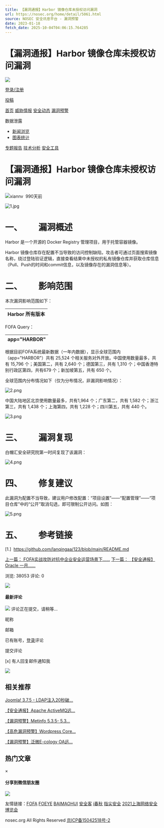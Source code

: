 ```yaml
---
title: 【漏洞通报】Harbor 镜像仓库未授权访问漏洞
url: https://nosec.org/home/detail/5061.html
source: NOSEC 安全讯息平台 - 漏洞预警
date: 2023-01-18
fetch_date: 2025-10-04T04:06:15.764285
---
```


# 【漏洞通报】Harbor 镜像仓库未授权访问漏洞

[![](https://nosec.org/home/image/logo.png)](/)

[登录/注册](https://nosec.org/home/caslogin)

[投稿](https://nosec.org/home/caslogin)

[首页](/home/index)
[威胁情报](/home/index/threaten.html)
[安全动态](/home/index/security.html)
[漏洞预警](/home/index/hole.html)

数据泄露

* [新闻浏览](/home/index/leakage.html)
* [图表统计](/home/index/graphshtml)

[专题报告](/home/index/speech.html)
[技术分析](/home/index/skill.html)
[安全工具](/home/index/tool.html)

# 【漏洞通报】Harbor 镜像仓库未授权访问漏洞

![](https://nosec.org/home/image/headImg.png)xiannv  990天前

![1.jpg](/avatar/uploads/attach/image/cf414dfc5d878675dec69769de3bf521/1.jpg)

# 一、        漏洞概述

Harbor 是一个开源的 Docker Registry 管理项目，用于托管容器镜像。

Harbor 镜像仓库存在配置不当导致的访问控制缺陷，攻击者可通过页面搜索镜像名称，绕过登陆验证逻辑，直接查看结果中未授权的私有镜像仓库并获取仓库信息（Pull、Push的时间和commit信息，以及镜像存在的漏洞信息等）。

# 二、        影响范围

本次漏洞影响范围如下：

| Harbor 所有版本 |
| --- |

FOFA Query：

| app="HARBOR" |
| --- |

根据目前FOFA系统最新数据（一年内数据），显示全球范围内（app="HARBOR"）共有 25,524 个相关服务对外开放。中国使用数量最多，共有 15,796 个；美国第二，共有 2,640 个；德国第三，共有 1,310 个；中国香港特别行政区第四，共有679 个；新加坡第五，共有 650 个。

全球范围内分布情况如下（仅为分布情况，非漏洞影响情况）：

![2.png](/avatar/uploads/attach/image/957fd6d9f66106d62a236a6467e02900/2.png)

中国大陆地区北京使用数量最多，共有1,964 个；广东第二，共有 1,582 个；浙江第三，共有 1,438 个；上海第四，共有 1,228 个；四川第五，共有 440 个。

![3.png](/avatar/uploads/attach/image/6583dc2242b955172bc30bcdb2851f5d/3.png)

# 三、        漏洞复现

白帽汇安全研究院第一时间复现了该漏洞：

![4.png](/avatar/uploads/attach/image/dc1193ffe79522037ff793c9149ccafe/4.png)

# 四、        修复建议

此漏洞为配置不当导致，建议用户修改配置：“项目设置”——“配置管理”——“项目仓库”中的“公开”取消勾选，即可限制公开访问。如图：

![5.png](/avatar/uploads/attach/image/55ac1c8749ae7dd24c1aa28878e0c9cf/5.png)

# 五、        参考链接

[1.]  <https://github.com/lanqingaa/123/blob/main/README.md>

[上一篇：
FOFA实战攻防对抗中企业安全运营场景下......](/home/detail/5060.html)
[下一篇：
【安全通报】Oracle 一月......](/home/detail/5062.html)

浏览: 38053
评论: 0

![](https://nosec.org/home/image/weibo.png)

#### 最新评论

![](/home/image/loading.gif)
评论正在提交，请稍等...

昵称

邮箱

已有账号，[登录](/home/caslogin)评论

提交评论

[x]  有人回复邮件通知我

![](https://nosec.org/home/image/code.png)

## 相关推荐

[Joomla! 3.7.5 - LDAP注入20秒破...](/home/detail/1571.html "Joomla! 3.7.5 - LDAP注入20秒破解密码")

[【安全通报】Apache ActiveMQ远...](/home/detail/4567.html "【安全通报】Apache ActiveMQ远程代码执行漏洞（CVE-2020-13920）")

[【漏洞预警】Metinfo 5.3.5- 5.3...](/home/detail/1559.html "【漏洞预警】Metinfo 5.3.5- 5.3.13 SSRF漏洞[0day]")

[【高危漏洞预警】Wordpress Core...](/home/detail/1498.html "【高危漏洞预警】Wordpress Core 远程代码执行0day（无需验证和插件）")

[【漏洞预警】泛微E-cology OA远...](/home/detail/2980.html "【漏洞预警】泛微E-cology OA远程命令执行漏洞")

## 热门文章

×

#### 分享到微信朋友圈

![](https://nosec.org/home/image/logo.png)

友情链接：[FOFA](https://fofa.info) [FOEYE](http://www.baimaohui.net/foeye) [BAIMAOHUI](http://baimaohui.net) [安全客](https://www.anquanke.com) [i春秋](https://www.ichunqiu.com)
[指尖安全](https://www.secfree.com)
[2021上海网络安全博览会](http://www.sins-expo.com)

nosec.org All Rights Reserved [京ICP备15042518号-2](http://beian.miit.gov.cn)